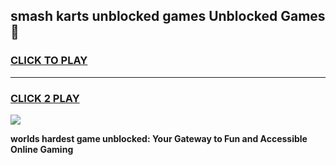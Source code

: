 
## smash karts unblocked games Unblocked Games👋
<h3>
<a href="https://premium.freeplayer.one?title=smash_karts_unblocked_games&ref=16F">CLICK TO PLAY</a></h3>
<hr>

<h3>
<a href="https://premium.freeplayer.one?title=smash_karts_unblocked_games&ref=16F">CLICK 2 PLAY</a>
  
</h3>

<a href="https://premium.freeplayer.one?title=smash_karts_unblocked_games&ref=16F/"><img src="https://clearcache.store/games.png"></a>


**worlds hardest game unblocked: Your Gateway to Fun and Accessible Online Gaming**
